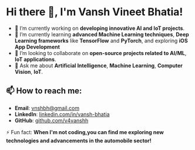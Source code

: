 

<!--
**v4vanshh/v4vanshh** is a ✨ _special_ ✨ repository because its `README.md` (this file) appears on your GitHub profile.

Here are some ideas to get you started:

- 🔭 I’m currently working on ...
- 🌱 I’m currently learning ...
- 👯 I’m looking to collaborate on ...
- 🤔 I’m looking for help with ...
- 💬 Ask me about ...
- 📫 How to reach me: ...
- 😄 Pronouns: ...
- ⚡ Fun fact: ...
-->
# Hi there 👋, I'm Vansh Vineet Bhatia!

- 🔭 I’m currently working on **developing innovative AI and IoT projects**.
- 🌱 I’m currently learning **advanced Machine Learning techniques**, **Deep Learning frameworks** like **TensorFlow** and **PyTorch**, and exploring **iOS App Development**
- 👯 I’m looking to collaborate on **open-source projects related to AI/ML**, **IoT applications**.
- 💬 Ask me about **Artificial Intelligence**, **Machine Learning**, **Computer Vision**, **IoT**. 

## 📫 How to reach me: 
  - **Email**: [vnshbh@gmail.com](mailto:vnshbh@gmail.com)
  - **LinkedIn**: [linkedin.com/in/vansh-bhatia](https://linkedin.com/in/vansh-bhatia)
  - **GitHub**: [github.com/v4vanshh](https://github.com/v4vanshh)

⚡ Fun fact: **When I'm not coding,you can find me exploring new technologies and advancements in the automobile sector!**

